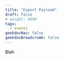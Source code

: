 ```yaml
---
title: "Export Payload"
draft: false
# weight: 4000
tags:
  - events
geekdocNav: false
geekdocBreadcrumb: false
---
```


Blah